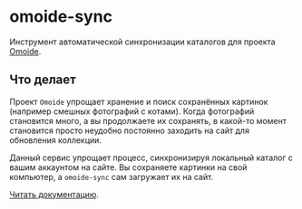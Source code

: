# omoide-sync

Инструмент автоматической синхронизации каталогов для
проекта [Omoide](https://github.com/IgorZyktin/omoide).

## Что делает

Проект `Omoide` упрощает хранение и поиск сохранённых картинок (например
смешных фотографий с котами). Когда фотографий становится много, а вы
продолжаете их сохранять, в какой-то момент становится просто неудобно
постоянно заходить на сайт для обновления коллекции.

Данный сервис упрощает процесс, синхронизируя локальный каталог с вашим
аккаунтом на сайте. Вы сохраняете картинки на свой компьютер, а `omoide-sync`
сам загружает их на сайт.

[Читать документацию](./doc/README.md).
